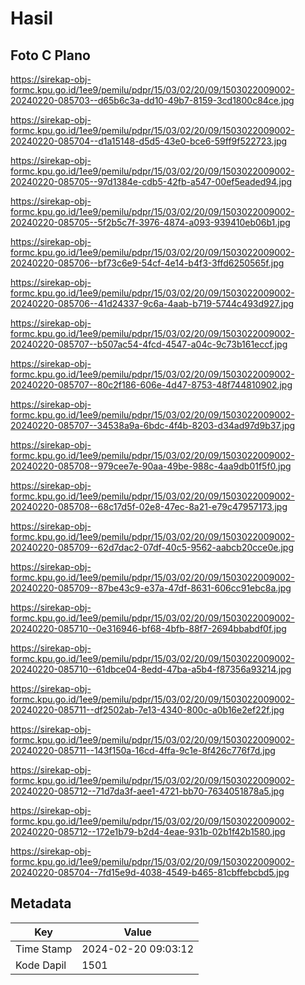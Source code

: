 # Hasil

## Foto C Plano

https://sirekap-obj-formc.kpu.go.id/1ee9/pemilu/pdpr/15/03/02/20/09/1503022009002-20240220-085703--d65b6c3a-dd10-49b7-8159-3cd1800c84ce.jpg

https://sirekap-obj-formc.kpu.go.id/1ee9/pemilu/pdpr/15/03/02/20/09/1503022009002-20240220-085704--d1a15148-d5d5-43e0-bce6-59ff9f522723.jpg

https://sirekap-obj-formc.kpu.go.id/1ee9/pemilu/pdpr/15/03/02/20/09/1503022009002-20240220-085705--97d1384e-cdb5-42fb-a547-00ef5eaded94.jpg

https://sirekap-obj-formc.kpu.go.id/1ee9/pemilu/pdpr/15/03/02/20/09/1503022009002-20240220-085705--5f2b5c7f-3976-4874-a093-939410eb06b1.jpg

https://sirekap-obj-formc.kpu.go.id/1ee9/pemilu/pdpr/15/03/02/20/09/1503022009002-20240220-085706--bf73c6e9-54cf-4e14-b4f3-3ffd6250565f.jpg

https://sirekap-obj-formc.kpu.go.id/1ee9/pemilu/pdpr/15/03/02/20/09/1503022009002-20240220-085706--41d24337-9c6a-4aab-b719-5744c493d927.jpg

https://sirekap-obj-formc.kpu.go.id/1ee9/pemilu/pdpr/15/03/02/20/09/1503022009002-20240220-085707--b507ac54-4fcd-4547-a04c-9c73b161eccf.jpg

https://sirekap-obj-formc.kpu.go.id/1ee9/pemilu/pdpr/15/03/02/20/09/1503022009002-20240220-085707--80c2f186-606e-4d47-8753-48f744810902.jpg

https://sirekap-obj-formc.kpu.go.id/1ee9/pemilu/pdpr/15/03/02/20/09/1503022009002-20240220-085707--34538a9a-6bdc-4f4b-8203-d34ad97d9b37.jpg

https://sirekap-obj-formc.kpu.go.id/1ee9/pemilu/pdpr/15/03/02/20/09/1503022009002-20240220-085708--979cee7e-90aa-49be-988c-4aa9db01f5f0.jpg

https://sirekap-obj-formc.kpu.go.id/1ee9/pemilu/pdpr/15/03/02/20/09/1503022009002-20240220-085708--68c17d5f-02e8-47ec-8a21-e79c47957173.jpg

https://sirekap-obj-formc.kpu.go.id/1ee9/pemilu/pdpr/15/03/02/20/09/1503022009002-20240220-085709--62d7dac2-07df-40c5-9562-aabcb20cce0e.jpg

https://sirekap-obj-formc.kpu.go.id/1ee9/pemilu/pdpr/15/03/02/20/09/1503022009002-20240220-085709--87be43c9-e37a-47df-8631-606cc91ebc8a.jpg

https://sirekap-obj-formc.kpu.go.id/1ee9/pemilu/pdpr/15/03/02/20/09/1503022009002-20240220-085710--0e316946-bf68-4bfb-88f7-2694bbabdf0f.jpg

https://sirekap-obj-formc.kpu.go.id/1ee9/pemilu/pdpr/15/03/02/20/09/1503022009002-20240220-085710--61dbce04-8edd-47ba-a5b4-f87356a93214.jpg

https://sirekap-obj-formc.kpu.go.id/1ee9/pemilu/pdpr/15/03/02/20/09/1503022009002-20240220-085711--df2502ab-7e13-4340-800c-a0b16e2ef22f.jpg

https://sirekap-obj-formc.kpu.go.id/1ee9/pemilu/pdpr/15/03/02/20/09/1503022009002-20240220-085711--143f150a-16cd-4ffa-9c1e-8f426c776f7d.jpg

https://sirekap-obj-formc.kpu.go.id/1ee9/pemilu/pdpr/15/03/02/20/09/1503022009002-20240220-085712--71d7da3f-aee1-4721-bb70-7634051878a5.jpg

https://sirekap-obj-formc.kpu.go.id/1ee9/pemilu/pdpr/15/03/02/20/09/1503022009002-20240220-085712--172e1b79-b2d4-4eae-931b-02b1f42b1580.jpg

https://sirekap-obj-formc.kpu.go.id/1ee9/pemilu/pdpr/15/03/02/20/09/1503022009002-20240220-085704--7fd15e9d-4038-4549-b465-81cbffebcbd5.jpg


## Metadata

| Key        | Value               |
| ---------- | ------------------- |
| Time Stamp | 2024-02-20 09:03:12 |
| Kode Dapil | 1501                |



